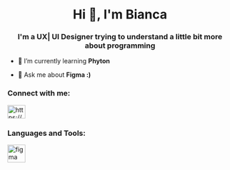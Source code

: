 <h1 align="center">Hi 👋, I'm Bianca</h1>
<h3 align="center">I'm a UX| UI Designer trying to understand a little bit more about programming</h3>


- 🌱 I’m currently learning **Phyton**

- 💬 Ask me about **Figma :)**

<h3 align="left">Connect with me:</h3>
<p align="left">
<a href="https://linkedin.com/in/https://www.linkedin.com/in/biancabonatto/" target="blank"><img align="center" src="https://raw.githubusercontent.com/rahuldkjain/github-profile-readme-generator/master/src/images/icons/Social/linked-in-alt.svg" alt="https://www.linkedin.com/in/biancabonatto/" height="30" width="40" /></a>
</p>

<h3 align="left">Languages and Tools:</h3>
<p align="left"> <a href="https://www.figma.com/" target="_blank" rel="noreferrer"> <img src="https://www.vectorlogo.zone/logos/figma/figma-icon.svg" alt="figma" width="40" height="40"/> 
